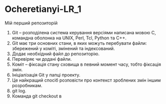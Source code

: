 # Ocheretianyi-LR_1
Мій перший репозиторій
1) Git – розподілена система керування версіями написана мовою С, командна оболонка на UNIX, Perl, Tcl, Python та C++.
2) Git має три основних стани, в яких можуть перебувати файли: збережений у коміті, змінений та індексований.
3) Додає необхідний файл до репозиторію.
4) Перевіряє чи додані файли.
5) Коміт – фіксація стану сховища в певний момент часу, тобто фіксація змін.
6) Ініціалізація Git у папці проекту.
7) Це найкращий спосіб розповісти про контекст зроблених змін іншим розробникам.
8) git log.
9) Команда git checkout в
